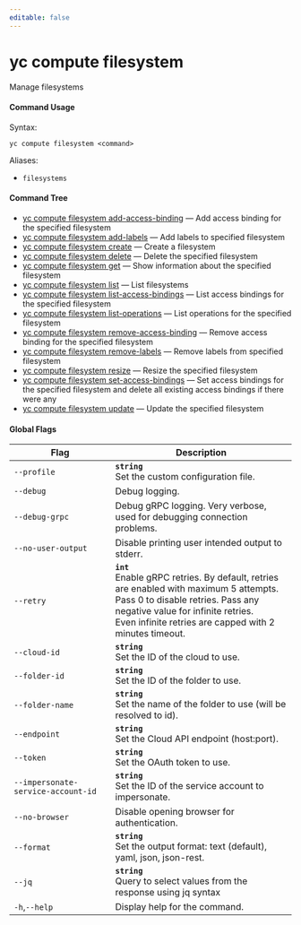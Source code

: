 ```yaml
---
editable: false
---
```


# yc compute filesystem

Manage filesystems

#### Command Usage

Syntax: 

`yc compute filesystem <command>`

Aliases: 

- `filesystems`

#### Command Tree

- [yc compute filesystem add-access-binding](add-access-binding.md) — Add access binding for the specified filesystem
- [yc compute filesystem add-labels](add-labels.md) — Add labels to specified filesystem
- [yc compute filesystem create](create.md) — Create a filesystem
- [yc compute filesystem delete](delete.md) — Delete the specified filesystem
- [yc compute filesystem get](get.md) — Show information about the specified filesystem
- [yc compute filesystem list](list.md) — List filesystems
- [yc compute filesystem list-access-bindings](list-access-bindings.md) — List access bindings for the specified filesystem
- [yc compute filesystem list-operations](list-operations.md) — List operations for the specified filesystem
- [yc compute filesystem remove-access-binding](remove-access-binding.md) — Remove access binding for the specified filesystem
- [yc compute filesystem remove-labels](remove-labels.md) — Remove labels from specified filesystem
- [yc compute filesystem resize](resize.md) — Resize the specified filesystem
- [yc compute filesystem set-access-bindings](set-access-bindings.md) — Set access bindings for the specified filesystem and delete all existing access bindings if there were any
- [yc compute filesystem update](update.md) — Update the specified filesystem

#### Global Flags

| Flag | Description |
|----|----|
|`--profile`|<b>`string`</b><br/>Set the custom configuration file.|
|`--debug`|Debug logging.|
|`--debug-grpc`|Debug gRPC logging. Very verbose, used for debugging connection problems.|
|`--no-user-output`|Disable printing user intended output to stderr.|
|`--retry`|<b>`int`</b><br/>Enable gRPC retries. By default, retries are enabled with maximum 5 attempts.<br/>Pass 0 to disable retries. Pass any negative value for infinite retries.<br/>Even infinite retries are capped with 2 minutes timeout.|
|`--cloud-id`|<b>`string`</b><br/>Set the ID of the cloud to use.|
|`--folder-id`|<b>`string`</b><br/>Set the ID of the folder to use.|
|`--folder-name`|<b>`string`</b><br/>Set the name of the folder to use (will be resolved to id).|
|`--endpoint`|<b>`string`</b><br/>Set the Cloud API endpoint (host:port).|
|`--token`|<b>`string`</b><br/>Set the OAuth token to use.|
|`--impersonate-service-account-id`|<b>`string`</b><br/>Set the ID of the service account to impersonate.|
|`--no-browser`|Disable opening browser for authentication.|
|`--format`|<b>`string`</b><br/>Set the output format: text (default), yaml, json, json-rest.|
|`--jq`|<b>`string`</b><br/>Query to select values from the response using jq syntax|
|`-h`,`--help`|Display help for the command.|

